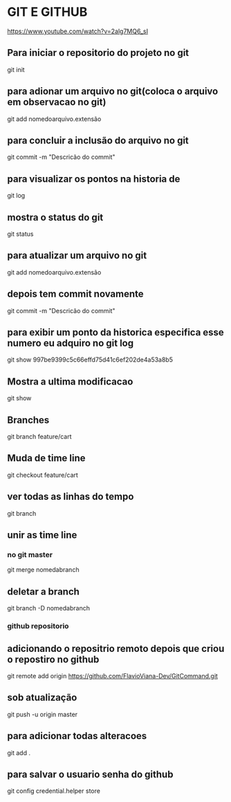 # GIT E GITHUB
https://www.youtube.com/watch?v=2alg7MQ6_sI

## Para iniciar o repositorio do projeto no git
git init

## para adionar um arquivo no git(coloca o arquivo em observacao no git)
git add nomedoarquivo.extensão

## para concluir a inclusão do arquivo no git
git commit -m "Descricão do commit"

## para visualizar os pontos na historia de
git log

## mostra o status do git
git status

## para atualizar um arquivo no git
git add nomedoarquivo.extensão
## depois tem commit novamente
git commit -m "Descricão do commit"

## para exibir um ponto da historica especifica esse numero eu adquiro no git log
git show 997be9399c5c66effd75d41c6ef202de4a53a8b5

## Mostra a ultima modificacao
git show

## Branches
git branch feature/cart

## Muda de time line
git checkout feature/cart

## ver todas as linhas do tempo 
git branch

## unir as time line
### no git master
git merge nomedabranch

## deletar a branch
git branch -D nomedabranch


### github repositorio

## adicionando o repositrio remoto depois que criou o repostiro no github
git remote add origin https://github.com/FlavioViana-Dev/GitCommand.git

## sob atualização
git push -u origin master

## para adicionar todas alteracoes
git add .

## para salvar o usuario senha do github
git config credential.helper store
